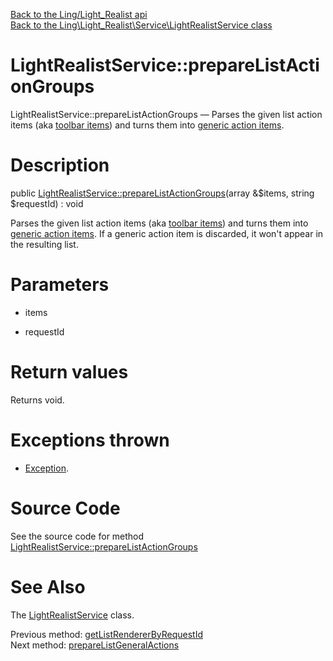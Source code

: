 [Back to the Ling/Light_Realist api](https://github.com/lingtalfi/Light_Realist/blob/master/doc/api/Ling/Light_Realist.md)<br>
[Back to the Ling\Light_Realist\Service\LightRealistService class](https://github.com/lingtalfi/Light_Realist/blob/master/doc/api/Ling/Light_Realist/Service/LightRealistService.md)


LightRealistService::prepareListActionGroups
================



LightRealistService::prepareListActionGroups — Parses the given list action items (aka [toolbar items](https://github.com/lingtalfi/Light_Realist/blob/master/doc/pages/list-action-handler-conception-notes.md#the-toolbar-item)) and turns them into [generic action items](https://github.com/lingtalfi/Light_Realist/blob/master/doc/pages/generic-action-item.md).




Description
================


public [LightRealistService::prepareListActionGroups](https://github.com/lingtalfi/Light_Realist/blob/master/doc/api/Ling/Light_Realist/Service/LightRealistService/prepareListActionGroups.md)(array &$items, string $requestId) : void




Parses the given list action items (aka [toolbar items](https://github.com/lingtalfi/Light_Realist/blob/master/doc/pages/list-action-handler-conception-notes.md#the-toolbar-item)) and turns them into [generic action items](https://github.com/lingtalfi/Light_Realist/blob/master/doc/pages/generic-action-item.md).
If a generic action item is discarded, it won't appear in the resulting list.




Parameters
================


- items

    

- requestId

    


Return values
================

Returns void.


Exceptions thrown
================

- [Exception](http://php.net/manual/en/class.exception.php).&nbsp;







Source Code
===========
See the source code for method [LightRealistService::prepareListActionGroups](https://github.com/lingtalfi/Light_Realist/blob/master/Service/LightRealistService.php#L600-L620)


See Also
================

The [LightRealistService](https://github.com/lingtalfi/Light_Realist/blob/master/doc/api/Ling/Light_Realist/Service/LightRealistService.md) class.

Previous method: [getListRendererByRequestId](https://github.com/lingtalfi/Light_Realist/blob/master/doc/api/Ling/Light_Realist/Service/LightRealistService/getListRendererByRequestId.md)<br>Next method: [prepareListGeneralActions](https://github.com/lingtalfi/Light_Realist/blob/master/doc/api/Ling/Light_Realist/Service/LightRealistService/prepareListGeneralActions.md)<br>

